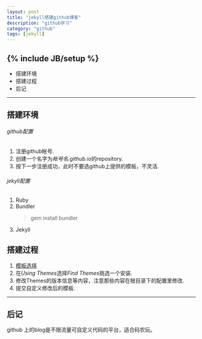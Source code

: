```yaml
---
layout: post
title: "jekyll搭建github博客"
description: "github学习"
category: "github"
tags: [jekyll]
---
```

{% include JB/setup %}
---
*	搭建环境
*	搭建过程
*	后记
---
## 搭建环境

###### github配置
1. 注册github帐号.
2. 创建一个名字为*帐号名.github.io*的repository.
3. 按下一步注册成功，此时不要选github上提供的模板，不灵活.

###### jekyll配置
1. Ruby
2. Bundler
   >  gem install bundler
3. Jekyll

## 搭建过程
1. [模板选择][1]
2. 在*Using Themes*选择*Find Themes*挑选一个安装.
3. 修改Themes的版本信息等内容，注意那些内容在根目录下的配置里修改.
4. 提交自定义修改后的模板.
---
## 后记
   github 上的blog是不限流量可自定义代码的平台，适合码农玩。

[1]:http://jekyllbootstrap.com
